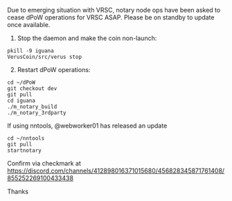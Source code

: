 Due to emerging situation with VRSC, notary node ops have been asked to cease dPoW operations for VRSC ASAP.
Please be on standby to update once available.

1. Stop the daemon and make the coin non-launch:
```
pkill -9 iguana
VerusCoin/src/verus stop
```

2. Restart dPoW operations:
```
cd ~/dPoW
git checkout dev
git pull
cd iguana
./m_notary_build
./m_notary_3rdparty
```

If using nntools, @webworker01 has released an update

```
cd ~/nntools
git pull
startnotary
```


Confirm via checkmark at https://discord.com/channels/412898016371015680/456828345871761408/855252269100433438

Thanks
